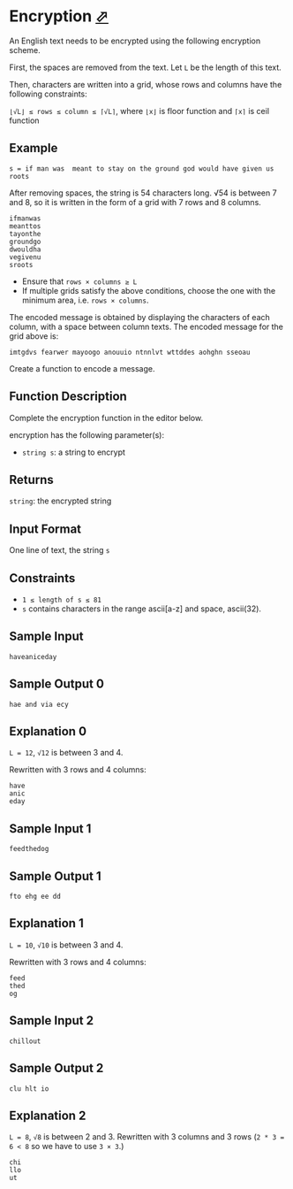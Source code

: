 # Encryption [⬀](https://www.hackerrank.com/challenges/encryption)

An English text needs to be encrypted using the following encryption scheme.

First, the spaces are removed from the text. Let `L` be the length of this text.

Then, characters are written into a grid, whose rows and columns have the following constraints:

`⌊√L⌋ ≤ rows ≤ column ≤ ⌈√L⌉`, where `⌊x⌋` is floor function and `⌈x⌉` is ceil function


## Example

`s = if man was  meant to stay on the ground god would have given us roots`

After removing spaces, the string is 54 characters long. √54 is between 7 and 8, so it is written in the form of a grid with 7 rows and 8 columns.

```
ifmanwas
meanttos
tayonthe
groundgo
dwouldha
vegivenu
sroots
```

- Ensure that `rows × columns ≥ L`
- If multiple grids satisfy the above conditions, choose the one with the minimum area, i.e. `rows × columns`.

The encoded message is obtained by displaying the characters of each column, with a space between column texts. The encoded message for the grid above is:

`imtgdvs fearwer mayoogo anouuio ntnnlvt wttddes aohghn sseoau`

Create a function to encode a message.

## Function Description

Complete the encryption function in the editor below.

encryption has the following parameter(s):
- `string s`: a string to encrypt

## Returns

`string`: the encrypted string

## Input Format

One line of text, the string `s`

## Constraints

- `1 ≤ length of s ≤ 81`
- `s` contains characters in the range ascii[a-z] and space, ascii(32).

## Sample Input
```
haveaniceday
```

## Sample Output 0
```
hae and via ecy
```

## Explanation 0

`L = 12`, `√12` is between 3 and 4.

Rewritten with 3 rows and 4 columns:
```
have
anic
eday
```

## Sample Input 1
```
feedthedog    
```

## Sample Output 1
```
fto ehg ee dd
```

## Explanation 1

`L = 10`, `√10` is between 3 and 4.

Rewritten with 3 rows and 4 columns:
```
feed
thed
og
```

## Sample Input 2
```
chillout
```

## Sample Output 2
```
clu hlt io
```

## Explanation 2

`L = 8`, `√8` is between 2 and 3.
Rewritten with 3 columns and 3 rows (`2 * 3 = 6 < 8` so we have to use `3 × 3`.)
```
chi
llo
ut
```
